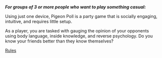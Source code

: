  ***For groups of 3 or more people who want to play something casual:***
 
 Using just one device,
 Pigeon Poll is a party game
 that is socially engaging, intuitive,
 and requires little setup.
 
As a player, you are tasked with gauging the opinion of your opponents using body language, inside knowledge, and reverse psychology. Do you know your friends better than they know themselves?

 [Rules](https://github.com/CS-262wingdings/client/wiki/Instructions)

